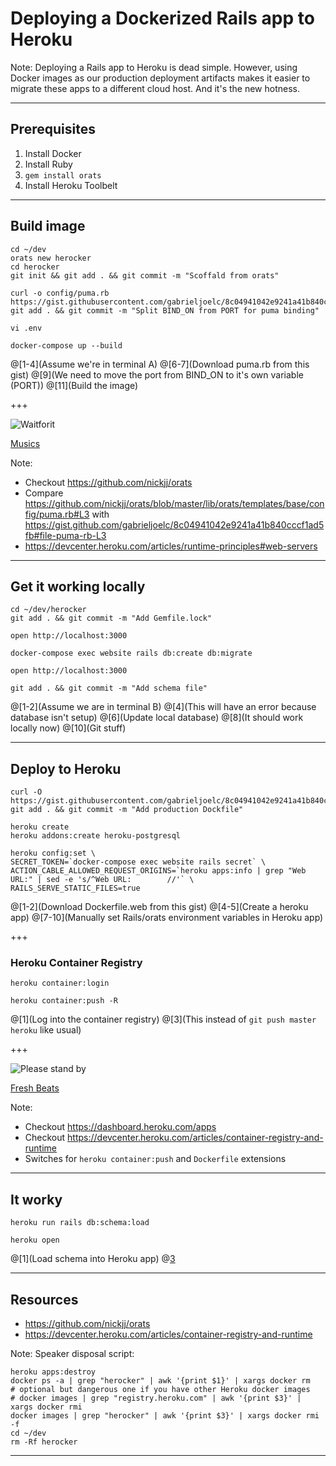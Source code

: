 # Deploying a Dockerized Rails app to Heroku

Note:
Deploying a Rails app to Heroku is dead simple. However, using Docker images as our production deployment artifacts makes it easier to migrate these apps to a different cloud host. And it's the new hotness.

---

## Prerequisites
1. Install Docker
1. Install Ruby
1. `gem install orats`
1. Install Heroku Toolbelt

---

## Build image
```
cd ~/dev
orats new herocker
cd herocker
git init && git add . && git commit -m "Scoffald from orats"

curl -o config/puma.rb https://gist.githubusercontent.com/gabrieljoelc/8c04941042e9241a41b840cccf1ad5fb/raw/puma.rb
git add . && git commit -m "Split BIND_ON from PORT for puma binding"

vi .env

docker-compose up --build
```
@[1-4](Assume we're in terminal A)
@[6-7](Download puma.rb from this gist)
@[9](We need to move the port from BIND_ON to it's own variable (PORT))
@[11](Build the image)

+++

![Waitforit](https://i.pinimg.com/originals/c4/32/6f/c4326fa27456770263a4df5bd9d7a4c3.gif)

[Musics](https://youtu.be/VBlFHuCzPgY)

Note:
- Checkout https://github.com/nickjj/orats
- Compare https://github.com/nickjj/orats/blob/master/lib/orats/templates/base/config/puma.rb#L3 with https://gist.github.com/gabrieljoelc/8c04941042e9241a41b840cccf1ad5fb#file-puma-rb-L3
- https://devcenter.heroku.com/articles/runtime-principles#web-servers

---

## Get it working locally
```
cd ~/dev/herocker
git add . && git commit -m "Add Gemfile.lock"

open http://localhost:3000

docker-compose exec website rails db:create db:migrate

open http://localhost:3000

git add . && git commit -m "Add schema file"
```
@[1-2](Assume we are in terminal B)
@[4](This will have an error because database isn't setup)
@[6](Update local database)
@[8](It should work locally now)
@[10](Git stuff)

---

## Deploy to Heroku
```
curl -O https://gist.githubusercontent.com/gabrieljoelc/8c04941042e9241a41b840cccf1ad5fb/raw/Dockerfile.web
git add . && git commit -m "Add production Dockfile"

heroku create
heroku addons:create heroku-postgresql

heroku config:set \
SECRET_TOKEN=`docker-compose exec website rails secret` \
ACTION_CABLE_ALLOWED_REQUEST_ORIGINS=`heroku apps:info | grep "Web URL:" | sed -e 's/^Web URL:        //'` \
RAILS_SERVE_STATIC_FILES=true
```
@[1-2](Download Dockerfile.web from this gist)
@[4-5](Create a heroku app)
@[7-10](Manually set Rails/orats environment variables in Heroku app)

+++

### Heroku Container Registry
```
heroku container:login

heroku container:push -R
```
@[1](Log into the container registry)
@[3](This instead of `git push master heroku` like usual)

+++

![Please stand by](https://i.makeagif.com/media/9-03-2015/mPJpu9.gif)

[Fresh Beats](https://youtu.be/G2rLmGdDcUM)

Note:
- Checkout https://dashboard.heroku.com/apps
- Checkout https://devcenter.heroku.com/articles/container-registry-and-runtime
- Switches for `heroku container:push` and `Dockerfile` extensions

---

## It worky
```
heroku run rails db:schema:load

heroku open
```
@[1](Load schema into Heroku app)
@[3](Boom)

---

## Resources
- https://github.com/nickjj/orats
- https://devcenter.heroku.com/articles/container-registry-and-runtime

Note:
Speaker disposal script:
```
heroku apps:destroy
docker ps -a | grep "herocker" | awk '{print $1}' | xargs docker rm
# optional but dangerous one if you have other Heroku docker images
# docker images | grep "registry.heroku.com" | awk '{print $3}' | xargs docker rmi
docker images | grep "herocker" | awk '{print $3}' | xargs docker rmi -f
cd ~/dev
rm -Rf herocker
```
---
